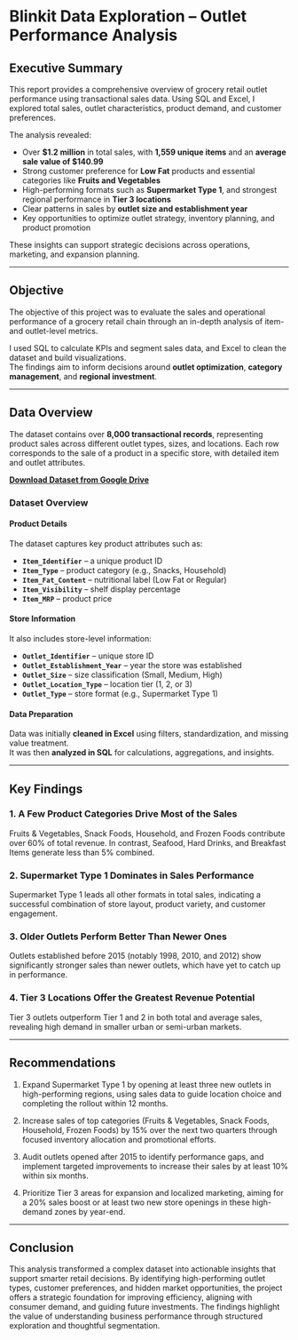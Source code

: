 # Blinkit Data Exploration – Outlet Performance Analysis

## Executive Summary

This report provides a comprehensive overview of grocery retail outlet performance using transactional sales data. Using SQL and Excel, I explored total sales, outlet characteristics, product demand, and customer preferences.

The analysis revealed:
- Over **$1.2 million** in total sales, with **1,559 unique items** and an **average sale value of $140.99**
- Strong customer preference for **Low Fat** products and essential categories like **Fruits and Vegetables**
- High-performing formats such as **Supermarket Type 1**, and strongest regional performance in **Tier 3 locations**
- Clear patterns in sales by **outlet size and establishment year**
- Key opportunities to optimize outlet strategy, inventory planning, and product promotion

These insights can support strategic decisions across operations, marketing, and expansion planning.

---

## Objective

The objective of this project was to evaluate the sales and operational performance of a grocery retail chain through an in-depth analysis of item- and outlet-level metrics.

I used SQL to calculate KPIs and segment sales data, and Excel to clean the dataset and build visualizations.  
The findings aim to inform decisions around **outlet optimization**, **category management**, and **regional investment**.

---

## Data Overview

The dataset contains over **8,000 transactional records**, representing product sales across different outlet types, sizes, and locations. Each row corresponds to the sale of a product in a specific store, with detailed item and outlet attributes.

[**Download Dataset from Google Drive**](https://drive.usercontent.google.com/download?id=1EdSbZUdL9852dLdq14HgYfToQqymtBl-&export=download)

### Dataset Overview


#### **Product Details**
The dataset captures key product attributes such as:

- **`Item_Identifier`** – a unique product ID  
- **`Item_Type`** – product category (e.g., Snacks, Household)  
- **`Item_Fat_Content`** – nutritional label (Low Fat or Regular)  
- **`Item_Visibility`** – shelf display percentage  
- **`Item_MRP`** – product price  


#### **Store Information**
It also includes store-level information:

- **`Outlet_Identifier`** – unique store ID  
- **`Outlet_Establishment_Year`** – year the store was established  
- **`Outlet_Size`** – size classification (Small, Medium, High)  
- **`Outlet_Location_Type`** – location tier (1, 2, or 3)  
- **`Outlet_Type`** – store format (e.g., Supermarket Type 1)  

#### **Data Preparation**
Data was initially **cleaned in Excel** using filters, standardization, and missing value treatment.  
It was then **analyzed in SQL** for calculations, aggregations, and insights.

---

## Key Findings

### 1. A Few Product Categories Drive Most of the Sales

Fruits & Vegetables, Snack Foods, Household, and Frozen Foods contribute over 60% of total revenue. In contrast, Seafood, Hard Drinks, and Breakfast Items generate less than 5% combined.


### 2. Supermarket Type 1 Dominates in Sales Performance

Supermarket Type 1 leads all other formats in total sales, indicating a successful combination of store layout, product variety, and customer engagement.


### 3. Older Outlets Perform Better Than Newer Ones

Outlets established before 2015 (notably 1998, 2010, and 2012) show significantly stronger sales than newer outlets, which have yet to catch up in performance.


### 4. Tier 3 Locations Offer the Greatest Revenue Potential

Tier 3 outlets outperform Tier 1 and 2 in both total and average sales, revealing high demand in smaller urban or semi-urban markets.


---

## Recommendations

1. Expand Supermarket Type 1 by opening at least three new outlets in high-performing regions, using sales data to guide location choice and completing the rollout within 12 months.

2. Increase sales of top categories (Fruits & Vegetables, Snack Foods, Household, Frozen Foods) by 15% over the next two quarters through focused inventory allocation and promotional efforts.

3. Audit outlets opened after 2015 to identify performance gaps, and implement targeted improvements to increase their sales by at least 10% within six months.

4. Prioritize Tier 3 areas for expansion and localized marketing, aiming for a 20% sales boost or at least two new store openings in these high-demand zones by year-end.


---

## Conclusion

This analysis transformed a complex dataset into actionable insights that support smarter retail decisions. By identifying high-performing outlet types, customer preferences, and hidden market opportunities, the project offers a strategic foundation for improving efficiency, aligning with consumer demand, and guiding future investments. The findings highlight the value of understanding business performance through structured exploration and thoughtful segmentation.

